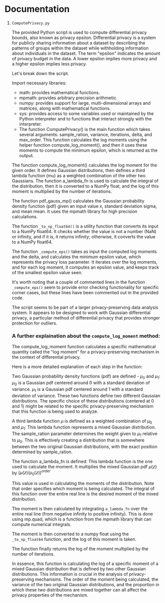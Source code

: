 # Documentation

1. `ComputePrivacy.py`

   The provided Python script is used to compute differential privacy bounds, also known as privacy epsilon. Differential privacy is a system for publicly sharing information about a dataset by describing the patterns of groups within the dataset while withholding information about individuals in the dataset. The term "epsilon" indicates the amount of privacy budget in the data. A lower epsilon implies more privacy and a higher epsilon implies less privacy.

   Let's break down the script.

   Import necessary libraries:

   - math: provides mathematical functions.
   - mpmath: provides arbitrary precision arithmetic.
   - numpy: provides support for large, multi-dimensional arrays and matrices, along with mathematical functions.
   - sys: provides access to some variables used or maintained by the Python interpreter and to functions that interact strongly with the interpreter.
   - The function ComputePrivacy() is the main function which takes several arguments: sample_ration, variance, iterations, delta, and max_order. This function calculates the log moments using the helper function compute_log_moment(), and then it uses these moments to compute the minimum epsilon, which is returned as the output.

   The function compute_log_moment() calculates the log moment for the given order. It defines Gaussian distributions, then defines a third lambda function (mu) as a weighted combination of the other two Gaussians. The function a_lambda_fn is used to calculate the integral of the distribution, then it is converted to a NumPy float, and the log of this moment is multiplied by the number of iterations.

   The function pdf_gauss_mp() calculates the Gaussian probability density function (pdf) given an input value x, standard deviation sigma, and mean mean. It uses the mpmath library for high precision calculations.

   The function `_to_np_float64()` is a utility function that converts its input to a NumPy float64. It checks whether the value is not a number (NaN) or infinity, and if it is, it returns infinity; otherwise, it converts the value to a NumPy float64.

   The function `_compute_eps()` takes as input the computed log moments and the delta, and calculates the minimum epsilon value, which represents the privacy loss parameter. It iterates over the log moments, and for each log moment, it computes an epsilon value, and keeps track of the smallest epsilon value seen.

   It's worth noting that a couple of commented lines in the function `_compute_eps()` seem to provide error checking functionality for specific corner cases, but these lines have been commented out in the provided code.

   The script seems to be part of a larger privacy-preserving data analysis system. It appears to be designed to work with Gaussian differential privacy, a particular method of differential privacy that provides stronger protection for outliers.

   ### **A further explaination about the `compute_log_moment` method:**

   The compute_log_moment function calculates a specific mathematical quantity called the "log moment" for a privacy-preserving mechanism in the context of differential privacy.

   Here is a more detailed explanation of each step in the function:

   Two Gaussian probability density functions (pdf) are defined - ${\mu_0}$ and ${\mu_1}$:
   ${\mu_0}$ is a Gaussian pdf centered around 0 with a standard deviation of variance.
   ${\mu_1}$ is a Gaussian pdf centered around 1 with a standard deviation of variance.
   These two functions define two different Gaussian distributions. The specific choice of these distributions (centered at 0 and 1) might be related to the specific privacy-preserving mechanism that this function is being used to analyze.

   A third lambda function $\mu$ is defined as a weighted combination of ${\mu_0}$ and ${\mu_1}$:
   This lambda function represents a mixed Gaussian distribution. The sample_ration parameter determines the weight given to ${\mu_1}$ relative to ${\mu_0}$. This is effectively creating a distribution that is somewhere between the two original Gaussian distributions, with the exact position determined by sample_ration.

   The function a_lambda_fn is defined:
   This lambda function is the one used to calculate the moment. It multiplies the mixed Gaussian pdf $\mu(z)$ by $(\mu(z) / {\mu_0}(z))^{order}$

   This value is used in calculating the moments of the distribution. Note that order specifies which moment is being calculated. The integral of this function over the entire real line is the desired moment of the mixed distribution.

   The moment is then calculated by integrating `a_lambda_fn` over the entire real line (from negative infinity to positive infinity). This is done using mp.quad, which is a function from the mpmath library that can compute numerical integrals.

   The moment is then converted to a numpy float using the `_to_np_float64` function, and the log of this moment is taken.

   The function finally returns the log of the moment multiplied by the number of iterations.

   In essence, this function is calculating the log of a specific moment of a mixed Gaussian distribution that is defined by two other Gaussian distributions. This information is crucial in the analysis of privacy-preserving mechanisms. The order of the moment being calculated, the variance of the two original Gaussian distributions, and the proportion in which these two distributions are mixed together can all affect the privacy properties of the mechanism.
